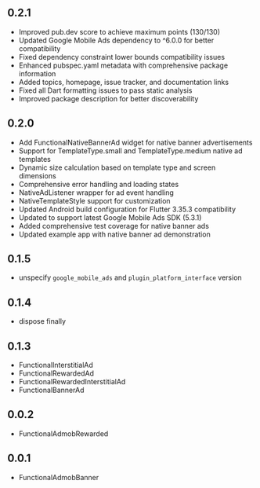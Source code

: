 ## 0.2.1
- Improved pub.dev score to achieve maximum points (130/130)
- Updated Google Mobile Ads dependency to ^6.0.0 for better compatibility
- Fixed dependency constraint lower bounds compatibility issues
- Enhanced pubspec.yaml metadata with comprehensive package information
- Added topics, homepage, issue tracker, and documentation links
- Fixed all Dart formatting issues to pass static analysis
- Improved package description for better discoverability

## 0.2.0
- Add FunctionalNativeBannerAd widget for native banner advertisements
- Support for TemplateType.small and TemplateType.medium native ad templates
- Dynamic size calculation based on template type and screen dimensions
- Comprehensive error handling and loading states
- NativeAdListener wrapper for ad event handling
- NativeTemplateStyle support for customization
- Updated Android build configuration for Flutter 3.35.3 compatibility
- Updated to support latest Google Mobile Ads SDK (5.3.1)
- Added comprehensive test coverage for native banner ads
- Updated example app with native banner ad demonstration

## 0.1.5
- unspecify `google_mobile_ads` and `plugin_platform_interface` version

## 0.1.4
* dispose finally

## 0.1.3
* FunctionalInterstitialAd
* FunctionalRewardedAd
* FunctionalRewardedInterstitialAd
* FunctionalBannerAd

## 0.0.2
* FunctionalAdmobRewarded

## 0.0.1
* FunctionalAdmobBanner
